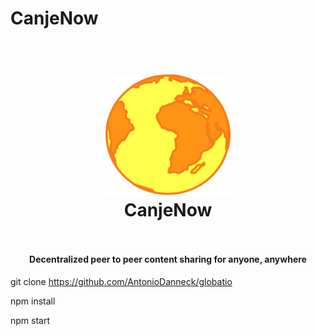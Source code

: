 # CanjeNow
<h1 align="center">
  <br>
  <a href="">
    <img src="icons/logo.png" alt="AppLogo" width="200">
  </a>
  <br>
  CanjeNow
  <br>
  <br>
</h1>

<h4 align="center"> Decentralized peer to peer content sharing for anyone, anywhere </h4>



git clone https://github.com/AntonioDanneck/globatio

npm install

npm start
